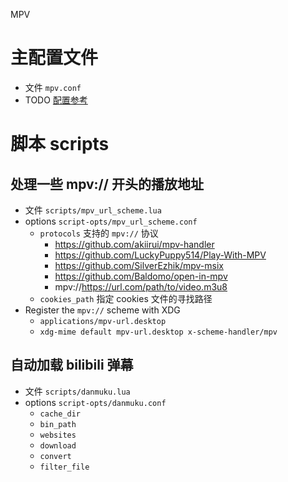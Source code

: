 MPV

# 主配置文件

* 文件 `mpv.conf`
* TODO [配置参考](https://github.com/hooke007/MPV_lazy)

# 脚本 scripts

## 处理一些 mpv:// 开头的播放地址

* 文件 `scripts/mpv_url_scheme.lua`
* options `script-opts/mpv_url_scheme.conf`
    - `protocols` 支持的 `mpv://` 协议
        + https://github.com/akiirui/mpv-handler
        + https://github.com/LuckyPuppy514/Play-With-MPV
        + https://github.com/SilverEzhik/mpv-msix
        + https://github.com/Baldomo/open-in-mpv
        + mpv://https://url.com/path/to/video.m3u8
    - `cookies_path` 指定 cookies 文件的寻找路径
* Register the `mpv://` scheme with XDG
    - `applications/mpv-url.desktop`
    - `xdg-mime default mpv-url.desktop x-scheme-handler/mpv`

## 自动加载 bilibili 弹幕

* 文件 `scripts/danmuku.lua`
* options `script-opts/danmuku.conf`
    - `cache_dir`
    - `bin_path`
    - `websites`
    - `download`
    - `convert`
    - `filter_file`
